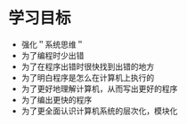 # 学习目标
- 强化＂系统思维＂
- 为了编程时少出错
- 为了在程序出错时很快找到出错的地方
- 为了明白程序是怎么在计算机上执行的
- 为了更好地理解计算机，从而写出更好的程序
- 为了编出更快的程序
- 为了更全面认识计算机系统的层次化，模块化


